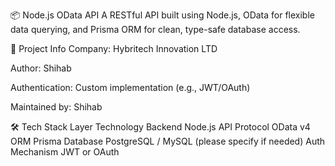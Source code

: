 📦 Node.js OData API
A RESTful API built using Node.js, OData for flexible data querying, and Prisma ORM for clean, type-safe database access.

🏢 Project Info
Company: Hybritech Innovation LTD

Author: Shihab

Authentication: Custom implementation (e.g., JWT/OAuth)

Maintained by: Shihab

🛠️ Tech Stack
Layer	Technology
Backend	Node.js
API Protocol	OData v4
ORM	Prisma
Database	PostgreSQL / MySQL (please specify if needed)
Auth Mechanism	JWT or OAuth
